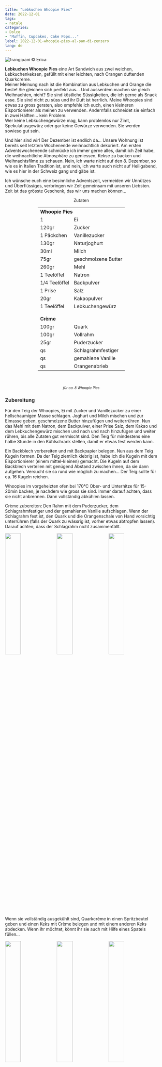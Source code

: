 ```yaml
---
title: "Lebkuchen Whoopie Pies"
date: 2022-12-01
tags:
- natale
categories:
- Dolce
- "Muffin, Cupcakes, Cake Pops..."
label: 2022-12-01-whoopie-pies-al-pan-di-zenzero
lang: de
---
```

![](../2022-12-01-whoopie-pies-al-pan-di-zenzero/header.jpeg "frangipani © Erica")

**Lebkuchen Whoopie Pies** eine Art Sandwich aus zwei weichen, Lebkuchenkeksen, gefüllt mit einer leichten, nach Orangen duftenden Quarkcreme.
<br />
Meiner Meinung nach ist die Kombination aus Lebkuchen und Orange die beste! Sie gleichen sich perfekt aus... Und ausserdem machen sie gleich Weihnachten, nicht? Sie sind köstliche Süssigkeiten, die ich gerne als Snack esse. Sie sind nicht zu süss und ihr Duft ist herrlich. Meine Whoopies sind etwas zu gross geraten, also empfehle ich euch, einen kleineren Eisportionierer als meinen zu verwenden. Andernfalls schneidet sie einfach in zwei Hälften... kein Problem.
<br />
Wer keine Lebkuchengewürze mag, kann problemlos nur Zimt, Spekulatiusgewürz oder gar keine Gewürze verwenden. Sie werden sowieso gut sein.

Und hier sind wir! Der Dezember ist endlich da... Unsere Wohnung ist bereits seit letztem Wochenende weihnachtlich dekoriert. Am ersten Adventswochenende schmücke ich immer gerne alles, damit ich Zeit habe, die weihnachtliche Atmosphäre zu geniessen, Kekse zu backen und Weihnachtsfilme zu schauen. Nein, ich warte nicht auf den 8. Dezember, so wie es in Italien Tradition ist, und nein, ich warte auch nicht auf Heiligabend, wie es hier in der Schweiz gang und gäbe ist.

Ich wünsche euch eine besinnliche Adventszeit, vermeiden wir Unnützes und Überflüssiges, verbringen wir Zeit gemeinsam mit unseren Liebsten. Zeit ist das grösste Geschenk, das wir uns machen können...

<div id="wrapper" style="text-align: center">
  <div id="yourdiv" style="display: inline-block;">
    <div class="ingredients" itemscope itemtype="http://schema.org/Recipe">
      <span itemprop="name" style="display:none;">Lebkuchen Whoopie Pies</span>
      <span itemprop="recipeCategory" style="display:none;">Süsses</span>
      <img itemprop="image" style="display:none;" class="ignore-gallery-item" src="../2022-12-01-whoopie-pies-al-pan-di-zenzero/header.jpeg"/>
      <span itemprop="author" style="display:none;">Erica Raiano</span>
      <span itemprop="description" style="display:none;">Lebkuchen Whoopie Pies** eine Art Sandwich aus zwei weichen, Lebkuchenkeksen, gefüllt mit einer leichten, nach Orangen duftenden Quarkcreme.</span>
      <div class="ingredients-title">Zutaten</div>
      <table>
        <tbody>
          <tr>
            <td colspan="2"><b>Whoopie Pies</b></td>
          </tr>
          <tr itemprop="recipeIngredient">
            <td>1</td>
            <td>Ei</td>
          </tr>
          <tr itemprop="recipeIngredient">
            <td>120gr</td>
            <td>Zucker</td>
          </tr>
          <tr itemprop="recipeIngredient">
            <td>1 Päckchen</td>
            <td>Vanillezucker</td>
          </tr>
          <tr itemprop="recipeIngredient">
            <td>130gr</td>
            <td>Naturjoghurt</td>
          </tr>
          <tr itemprop="recipeIngredient">
            <td>30ml</td>
            <td>Milch</td>
          </tr>
          <tr itemprop="recipeIngredient">
            <td>75gr</td>
            <td>geschmolzene Butter</td>
          </tr>
          <tr itemprop="recipeIngredient"> 
            <td>260gr</td>
            <td>Mehl</td>
          </tr>
          <tr itemprop="recipeIngredient">
            <td>1 Teelöffel</td>
            <td>Natron</td>
          </tr>
          <tr itemprop="recipeIngredient">
            <td>1/4 Teelöffel</td>
            <td>Backpulver</td>
          </tr>
          <tr itemprop="recipeIngredient">   
            <td>1 Prise</td>
            <td>Salz</td>
          </tr>
          <tr itemprop="recipeIngredient">   
            <td>20gr</td>
            <td>Kakaopulver</td>
          </tr>
          <tr itemprop="recipeIngredient">
            <td>1 Teelöffel</td>
            <td>Lebkuchengewürz</td>
          </tr>
          <tr style="height: 15px;"></tr>
          <tr>          
            <td colspan="2"><b>Crème</b></td>
          </tr>
          <tr itemprop="recipeIngredient">
            <td>100gr</td>
            <td>Quark</td>
          </tr>
          <tr itemprop="recipeIngredient">      
            <td>100gr</td>
            <td>Vollrahm</td>
          </tr>
          <tr itemprop="recipeIngredient">
            <td>25gr</td>
            <td>Puderzucker</td>
          </tr>
          <tr itemprop="recipeIngredient">
            <td>qs</td>
            <td>Schlagrahmfestiger</td>
          </tr>
          <tr itemprop="recipeIngredient">
            <td>qs</td>
            <td>gemahlene Vanille</td>    
          </tr>
          <tr itemprop="recipeIngredient">
            <td>qs</td>
            <td>Orangenabrieb</td>   
          </tr>
        </tbody>
      </table>
      <br></br>
      <i class="pull-right" style="font-size: 80%;">für ca. 8 Whoopie Pies</i>
    </div>
  </div>
</div>


<h3>
  <font color="grey">
    <i class="fa-solid fa-gears"></i>
  </font> Zubereitung
</h3>

Für den Teig der Whoopies, Ei mit Zucker und Vanillezucker zu einer hellschaumigen Masse schlagen. Joghurt und Milch mischen und zur Eimasse geben, geschmolzene Butter hinzufügen und weiterrühren. Nun das Mehl mit dem Natron, dem Backpulver, einer Prise Salz, dem Kakao und dem Lebkuchengewürz mischen und nach und nach hinzufügen und weiter rühren, bis alle Zutaten gut vermischt sind. Den Teig für mindestens eine halbe Stunde in den Kühlschrank stellen, damit er etwas fest werden kann.

Ein Backblech vorbereiten und mit Backpapier belegen. Nun aus dem Teig Kugeln formen. Da der Teig ziemlich klebrig ist, habe ich die Kugeln mit dem Eisportionierer (einem mittel-kleinen) gemacht. Die Kugeln auf dem Backblech verteilen mit genügend Abstand zwischen ihnen, da sie dann aufgehen. Versucht sie so rund wie möglich zu machen... Der Teig sollte für ca. 16 Kugeln reichen.

Whoopies im vorgeheizten ofen bei 170°C Ober- und Unterhitze für 15-20min backen, je nachdem wie gross sie sind. Immer darauf achten, dass sie nicht anbrennen. Dann vollständig abkühlen lassen.

Crème zubereiten: Den Rahm mit dem Puderzucker, dem Schlagrahmfestiger und der gemahlenen Vanille aufschlagen. Wenn der Schlagrahm fest ist, den Quark und die Orangenschale von Hand vorsichtig unterrühren (falls der Quark zu wässrig ist, vorher etwas abtropfen lassen). Darauf achten, dass der Schlagrahm nicht zusammenfällt.
<p>
  <div style="width: 100%; margin-bottom: 0">
    <img style="float: left; width: 32%; margin-right: 1%;" src="../2022-12-01-whoopie-pies-al-pan-di-zenzero/impasto.jpeg" alt="" title="frangipani © Erica" />
    <img style="float: left; width: 32%; margin-right: 1%; margin-left: 1%;" src="../2022-12-01-whoopie-pies-al-pan-di-zenzero/teglia.jpeg" alt="" title="frangipani © Erica" />
    <img style="float: left; width: 32%; margin-left: 1%;" src="../2022-12-01-whoopie-pies-al-pan-di-zenzero/crema.jpeg" alt="" title="frangipani © Erica" />
    <div style="clear: both"></div>
  </div>
</p>

Wenn sie vollständig ausgekühlt sind, Quarkcrème in einen Spritzbeutel geben und einen Keks mit Crème belegen und mit einem anderen Keks abdecken. Wenn ihr möchtet, könnt ihr sie auch mit Hilfe eines Spatels füllen...
<p>
  <div style="width: 100%; margin-bottom: 0">
    <img style="float: left; width: 32%; margin-right: 1%;" src="../2022-12-01-whoopie-pies-al-pan-di-zenzero/sfornati.jpeg" alt="" title="frangipani © Erica" />
    <img style="float: left; width: 32%; margin-right: 1%; margin-left: 1%;" src="../2022-12-01-whoopie-pies-al-pan-di-zenzero/farcire.jpeg" alt="" title="frangipani © Erica" />
    <img style="float: left; width: 32%; margin-left: 1%;" src="../2022-12-01-whoopie-pies-al-pan-di-zenzero/whoopies.jpeg" alt="" title="frangipani © Erica" />
    <div style="clear: both"></div>
  </div>
</p>

Im Kühlschrank aufbewahren, bis sie gegessen werden!
<p>
  <div style="width: 100%; margin-bottom: 0">
    <img style="float: left; width: 49%; margin-right: 1%" src="../2022-12-01-whoopie-pies-al-pan-di-zenzero/risultato1.jpeg" alt="" title="frangipani © Erica" />
    <img style="float: left; width: 49%; margin-left: 1%" src="../2022-12-01-whoopie-pies-al-pan-di-zenzero/risultato2.jpeg" alt="" title="frangipani © Erica" />
    <div style="clear: both"></div>
  </div>
</p>

<p>
  <div style="width: 100%; margin-bottom: 0">
    <img style="float: left; width: 49%; margin-right: 1%" src="../2022-12-01-whoopie-pies-al-pan-di-zenzero/risultato3.jpeg" alt="" title="frangipani © Erica" />
    <img style="float: left; width: 49%; margin-left: 1%" src="../2022-12-01-whoopie-pies-al-pan-di-zenzero/risultato4.jpeg" alt="" title="frangipani © Erica" />
    <div style="clear: both"></div>
  </div>
</p>

<p>
  <div style="width: 100%; margin-bottom: 0">
    <img style="float: left; width: 49%; margin-right: 1%" src="../2022-12-01-whoopie-pies-al-pan-di-zenzero/risultato5.jpeg" alt="" title="frangipani © Erica" />
    <img style="float: left; width: 49%; margin-left: 1%" src="../2022-12-01-whoopie-pies-al-pan-di-zenzero/risultato6.jpeg" alt="" title="frangipani © Erica" />
    <div style="clear: both"></div>
  </div>
</p>

<h4>Buon appetito
  <font color="red">
    <i class="fa-regular fa-face-smile"></i>
  </font>
</h4>